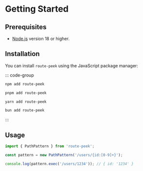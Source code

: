 # Getting Started

## Prerequisites

- [Node.js](https://nodejs.org/) version 18 or higher.

## Installation

You can install `route-peek` using the JavaScript package manager:

::: code-group

```sh [npm]
npm add route-peek
```

```sh [pnpm]
pnpm add route-peek
```

```sh [yarn]
yarn add route-peek
```

```sh [bun]
bun add route-peek
```

:::

## Usage

```ts [index.ts]
import { PathPattern } from 'route-peek';

const pattern = new PathPattern('/users/{id:[0-9]+}');

console.log(pattern.exec('/users/1234')); // { id: '1234' }
```
